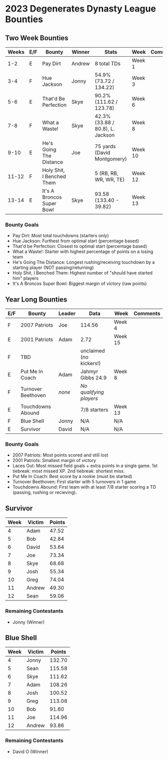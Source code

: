 # 2023 Degenerates Dynasty League Bounties

## Two Week Bounties

| Weeks | E/F | Bounty                    | Winner  | Stats                            | Week    | Comments |
|-------|-----|---------------------------|---------|----------------------------------|---------|----------|
| 1-2   | E   | Pay Dirt                  | Andrew  | 8 total TDs                      | Week 1  |          |
| 3-4   | F   | Hue Jackson               | Jonny   | 54.9% (73.72 / 134.22)           | Week 3  |          |
| 5-6   | E   | That'd Be Perfection      | Skye    | 90.2% (111.62 / 123.78)          | Week 6  |          |
| 7-8   | F   | What a Waste!             | Skye    | 42.3% (33.88 / 80.8), L. Jackson | Week 8  |          |
| 9-10  | E   | He's Going The Distance   | Joe     | 75 yards (David Montgomery)      | Week 10 |          |
| 11-12 | F   | Holy Shit, I Benched Them |     | 5 (RB, RB, WR, WR, TE)           | Week 12 |          |
| 13-14 | E   | It's A Broncos Super Bowl | Skye    | 93.58 (133.40 - 39.82)           | Week 13 |          |                                                                                                                                                                                                                           |


### Bounty Goals

  - Pay Dirt: Most total touchdowns (starters only)
  - Hue Jackson: Furthest from optimal start (percentage based)
  - That'd be Perfection: Closest to optimal start (percentage based)
  - What a Waste!: Starter with highest percentage of points on a losing team
  - He's Going The Distance: Longest rushing/receiving touchdown by a starting player (NOT passing/returning)
  - Holy Shit, I Benched Them: Highest number of "should have started him" players
  - It's A Broncos Super Bowl: Biggest margin of victory (raw points)

## Year Long Bounties

| E/F | Bounty             | Leader  | Data                    | Week    | Comments |
|-----|--------------------|---------|-------------------------|---------|----------|
| F   | 2007 Patriots      | Joe     | 114.56                  | Week 4  |          |
| E   | 2001 Patriots      | Adam    | 2.72                    | Week 15 |          |
| F   | TBD                |         | unclaimed (no kickers!) |         |          |
| E   | Put Me In Coach    | Adam    | Jahmyr Gibbs 24.9       | Week 8  |          |
| F   | Turnover Beethoven | *none*  | *No qualifying players* |  |          |
| E   | Touchdowns Abound  |         | 7/8 starters            | Week 13 |          |
| F   | Blue Shell         | Jonny   | N/A                     | N/A     |          |
| E   | Survivor           | David   | N/A                     | N/A     |          |

### Bounty Goals

  - 2007 Patriots: Most points scored and still lost
  - 2001 Patriots: Smallest margin of victory
  - Laces Out: Most missed field goals + extra points in a single game.  1st tiebreak: most missed XP.  2nd tiebreak: shortest miss.
  - Put Me In Coach: Best score by a rookie (must be started)
  - Turnover Beethoven: First starter with 5 turnovers in 1 game
  - Touchdowns Abound: First team with at least 7/8 starter scoring a TD (passing, rushing or recieving).

## Survivor

| Week | Victim  | Points |
| ---- | ------- | ------ |
| 4    | Adam    | 47.52  |
| 5    | Bob     | 42.84  |
| 6    | David   | 53.64  |
| 7    | Joe     | 73.34  |
| 8    | Skye    | 68.68  |
| 9    | Josh    | 55.34  |
| 10   | Greg    | 74.04  |
| 11   | Andrew  | 49.30  |
| 12   | Sean    | 59.06  |

### Remaining Contestants

  - Jonny (Winner)

## Blue Shell

| Week | Victim  | Points |
|------|---------|--------|
| 4    | Jonny   | 132.70 |
| 5    | Sean    | 115.58 |
| 6    | Skye    | 111.62 |
| 7    | Adam    | 108.26 |
| 8    | Josh    | 100.52 |
| 9    | Greg    | 113.08 |
| 10   | Bob     | 91.60  |
| 11   | Joe     | 114.96 |
| 12   | Andrew  | 93.86  |

### Remaining Contestants

  - David O (Winner)
